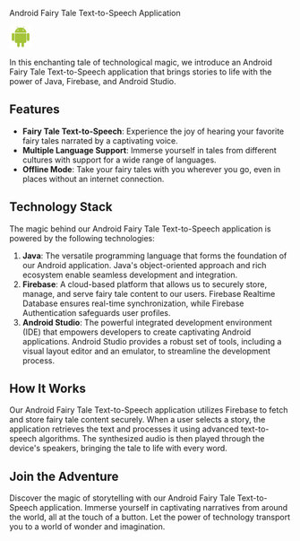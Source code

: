 Android Fairy Tale Text-to-Speech Application

<img src="https://github.com/devicons/devicon/blob/master/icons/android/android-original.svg" title="android" alt="android" width="40" height="40"/>&nbsp;

In this enchanting tale of technological magic, we introduce an Android Fairy Tale Text-to-Speech application that brings stories to life with the power of Java, Firebase, and Android Studio.

## Features

- **Fairy Tale Text-to-Speech**: Experience the joy of hearing your favorite fairy tales narrated by a captivating voice.
- **Multiple Language Support**: Immerse yourself in tales from different cultures with support for a wide range of languages.
- **Offline Mode**: Take your fairy tales with you wherever you go, even in places without an internet connection.

## Technology Stack

The magic behind our Android Fairy Tale Text-to-Speech application is powered by the following technologies:

1. **Java**: The versatile programming language that forms the foundation of our Android application. Java's object-oriented approach and rich ecosystem enable seamless development and integration.
2. **Firebase**: A cloud-based platform that allows us to securely store, manage, and serve fairy tale content to our users. Firebase Realtime Database ensures real-time synchronization, while Firebase Authentication safeguards user profiles.
3. **Android Studio**: The powerful integrated development environment (IDE) that empowers developers to create captivating Android applications. Android Studio provides a robust set of tools, including a visual layout editor and an emulator, to streamline the development process.

## How It Works

Our Android Fairy Tale Text-to-Speech application utilizes Firebase to fetch and store fairy tale content securely. When a user selects a story, the application retrieves the text and processes it using advanced text-to-speech algorithms. The synthesized audio is then played through the device's speakers, bringing the tale to life with every word.

## Join the Adventure

Discover the magic of storytelling with our Android Fairy Tale Text-to-Speech application. Immerse yourself in captivating narratives from around the world, all at the touch of a button. Let the power of technology transport you to a world of wonder and imagination.
